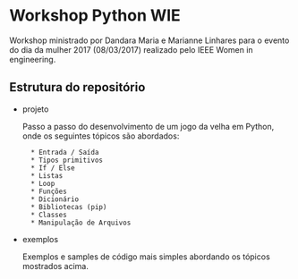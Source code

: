 # Workshop Python WIE

Workshop ministrado por Dandara Maria e Marianne Linhares para o evento 
do dia da mulher 2017 (08/03/2017) realizado pelo IEEE Women in engineering.

## Estrutura do repositório

* projeto

    Passo a passo do desenvolvimento de um jogo da velha em Python, onde os seguintes tópicos são abordados:
        
        * Entrada / Saída
        * Tipos primitivos
        * If / Else
        * Listas
        * Loop
        * Funções
        * Dicionário
        * Bibliotecas (pip)
        * Classes
        * Manipulação de Arquivos

* exemplos

    Exemplos e samples de código mais simples abordando os tópicos mostrados acima.
